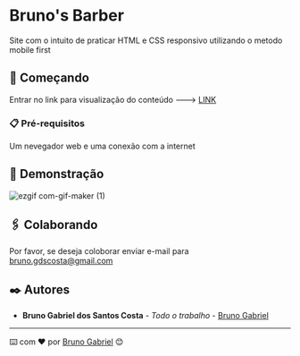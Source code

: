 # Bruno's Barber

Site com o intuito de praticar HTML e CSS responsivo utilizando o metodo mobile first

## 🚀 Começando

Entrar no link para visualização do conteúdo ---> [LINK](https://bruno-gdos.github.io/Apeperia/)

### 📋 Pré-requisitos

Um nevegador web e uma conexão com a internet

## 🎯 Demonstração

![ezgif com-gif-maker (1)](https://user-images.githubusercontent.com/87917525/178005275-1f9c3121-bedc-429a-9fd6-ef4bb3cc335c.gif)

## 🖇️ Colaborando

Por favor, se deseja coloborar enviar e-mail para bruno.gdscosta@gmail.com

## ✒️ Autores

* **Bruno Gabriel dos Santos Costa** - *Todo o trabalho* - [Bruno Gabriel](https://github.com/Bruno-Gdos)

---
⌨️ com ❤️ por [Bruno Gabriel](https://github.com/Bruno-Gdos) 😊
